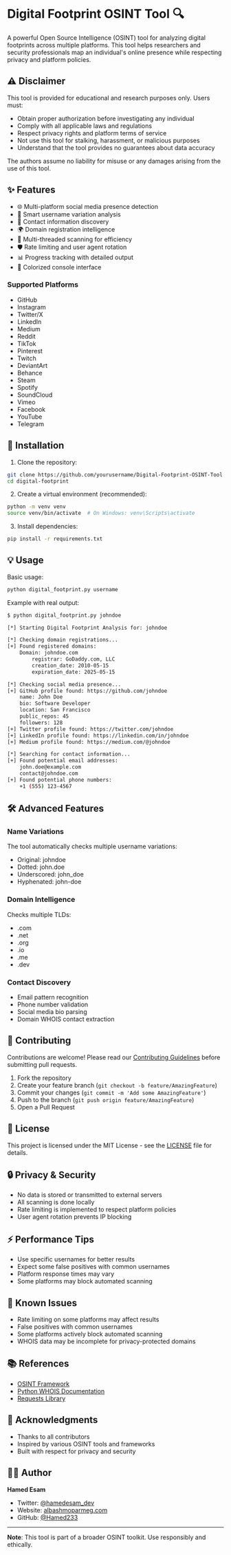 # Digital Footprint OSINT Tool 🔍

A powerful Open Source Intelligence (OSINT) tool for analyzing digital footprints across multiple platforms. This tool helps researchers and security professionals map an individual's online presence while respecting privacy and platform policies.

## ⚠️ Disclaimer

This tool is provided for educational and research purposes only. Users must:

- Obtain proper authorization before investigating any individual
- Comply with all applicable laws and regulations
- Respect privacy rights and platform terms of service
- Not use this tool for stalking, harassment, or malicious purposes
- Understand that the tool provides no guarantees about data accuracy

The authors assume no liability for misuse or any damages arising from the use of this tool.

## ✨ Features

- 🌐 Multi-platform social media presence detection
- 🔄 Smart username variation analysis
- 📧 Contact information discovery
- 🌍 Domain registration intelligence
- 🚀 Multi-threaded scanning for efficiency
- 🛡️ Rate limiting and user agent rotation
- 📊 Progress tracking with detailed output
- 🎨 Colorized console interface

### Supported Platforms

- GitHub
- Instagram
- Twitter/X
- LinkedIn
- Medium
- Reddit
- TikTok
- Pinterest
- Twitch
- DeviantArt
- Behance
- Steam
- Spotify
- SoundCloud
- Vimeo
- Facebook
- YouTube
- Telegram

## 🚀 Installation

1. Clone the repository:
```bash
git clone https://github.com/yourusername/Digital-Footprint-OSINT-Tool.git
cd digital-footprint
```

2. Create a virtual environment (recommended):
```bash
python -m venv venv
source venv/bin/activate  # On Windows: venv\Scripts\activate
```

3. Install dependencies:
```bash
pip install -r requirements.txt
```

## 💡 Usage

Basic usage:
```bash
python digital_footprint.py username
```

Example with real output:
```bash
$ python digital_footprint.py johndoe

[*] Starting Digital Footprint Analysis for: johndoe

[*] Checking domain registrations...
[+] Found registered domains:
    Domain: johndoe.com
        registrar: GoDaddy.com, LLC
        creation_date: 2010-05-15
        expiration_date: 2025-05-15

[*] Checking social media presence...
[+] GitHub profile found: https://github.com/johndoe
    name: John Doe
    bio: Software Developer
    location: San Francisco
    public_repos: 45
    followers: 128
[+] Twitter profile found: https://twitter.com/johndoe
[+] LinkedIn profile found: https://linkedin.com/in/johndoe
[+] Medium profile found: https://medium.com/@johndoe

[*] Searching for contact information...
[+] Found potential email addresses:
    john.doe@example.com
    contact@johndoe.com
[+] Found potential phone numbers:
    +1 (555) 123-4567
```

## 🛠️ Advanced Features

### Name Variations
The tool automatically checks multiple username variations:
- Original: johndoe
- Dotted: john.doe
- Underscored: john_doe
- Hyphenated: john-doe

### Domain Intelligence
Checks multiple TLDs:
- .com
- .net
- .org
- .io
- .me
- .dev

### Contact Discovery
- Email pattern recognition
- Phone number validation
- Social media bio parsing
- Domain WHOIS contact extraction

## 🤝 Contributing

Contributions are welcome! Please read our [Contributing Guidelines](CONTRIBUTING.md) before submitting pull requests.

1. Fork the repository
2. Create your feature branch (`git checkout -b feature/AmazingFeature`)
3. Commit your changes (`git commit -m 'Add some AmazingFeature'`)
4. Push to the branch (`git push origin feature/AmazingFeature`)
5. Open a Pull Request

## 📝 License

This project is licensed under the MIT License - see the [LICENSE](LICENSE) file for details.

## 🔒 Privacy & Security

- No data is stored or transmitted to external servers
- All scanning is done locally
- Rate limiting is implemented to respect platform policies
- User agent rotation prevents IP blocking

## ⚡ Performance Tips

- Use specific usernames for better results
- Expect some false positives with common usernames
- Platform response times may vary
- Some platforms may block automated scanning

## 🐛 Known Issues

- Rate limiting on some platforms may affect results
- False positives with common usernames
- Some platforms actively block automated scanning
- WHOIS data may be incomplete for privacy-protected domains

## 📚 References

- [OSINT Framework](https://osintframework.com/)
- [Python WHOIS Documentation](https://pypi.org/project/python-whois/)
- [Requests Library](https://docs.python-requests.org/)

## 🙏 Acknowledgments

- Thanks to all contributors
- Inspired by various OSINT tools and frameworks
- Built with respect for privacy and security

## 👨‍💻 Author

**Hamed Esam**

- Twitter: [@hamedesam_dev](https://x.com/hamedesam_dev)
- Website: [albashmoparmeg.com](https://albashmoparmeg.com)
- GitHub: [@Hamed233](https://github.com/Hamed233)

---

**Note**: This tool is part of a broader OSINT toolkit. Use responsibly and ethically.
